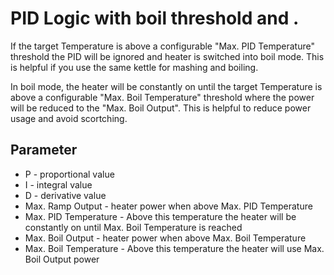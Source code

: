 # PID Logic with boil threshold and .

If the target Temperature is above a configurable "Max. PID Temperature" threshold the PID will be ignored and heater is switched into boil mode. This is helpful if you use the same kettle for mashing and boiling.

In boil mode, the heater will be constantly on until the target Temperature is above a configurable "Max. Boil Temperature" threshold where the power will be reduced to the "Max. Boil Output". This is helpful to reduce power usage and avoid scortching.

## Parameter

* P - proportional value
* I - integral value
* D - derivative value
* Max. Ramp Output - heater power when above Max. PID Temperature
* Max. PID Temperature - Above this temperature the heater will be constantly on until Max. Boil Temperature is reached
* Max. Boil Output - heater power when above Max. Boil Temperature
* Max. Boil Temperature - Above this temperature the heater will use Max. Boil Output power
